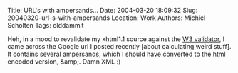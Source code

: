 Title: URL's with ampersands...
Date: 2004-03-20 18:09:32
Slug: 20040320-url-s-with-ampersands
Location: Work
Authors: Michiel Scholten
Tags: olddammit

<p>Heh, in a mood to revalidate my xhtml1.1 source against the <a href="http://validator.w3.org/">W3 validator</a>, I came across the Google url I posted recently [about calculating weird stuff]. It contains several ampersands, which I should have converted to the html encoded version, &amp;amp;. Damn XML :)</p>